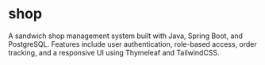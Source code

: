 # shop
A sandwich shop management system built with Java, Spring Boot, and PostgreSQL. Features include user authentication, role-based access, order tracking, and a responsive UI using Thymeleaf and TailwindCSS.
